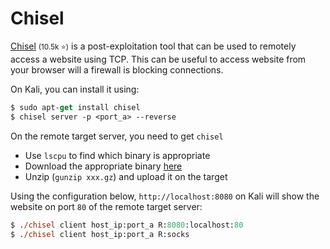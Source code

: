 # Chisel

<div class="row row-cols-lg-2"><div>

[Chisel](https://github.com/jpillora/chisel) <small>(10.5k ⭐)</small> is a post-exploitation tool that can be used to remotely access a website using TCP. This can be useful to access website from your browser will a firewall is blocking connections.

On Kali, you can install it using:

```ps
$ sudo apt-get install chisel
$ chisel server -p <port_a> --reverse
```
</div><div>

On the remote target server, you need to get `chisel`

* Use `lscpu` to find which binary is appropriate
* Download the appropriate binary [here](https://github.com/jpillora/chisel/releases/)
* Unzip (`gunzip xxx.gz`) and upload it on the target

Using the configuration below, `http://localhost:8080` on Kali will show the website on port `80` of the remote target server:

```ps
$ ./chisel client host_ip:port_a R:8080:localhost:80
$ ./chisel client host_ip:port_a R:socks
```
</div></div>